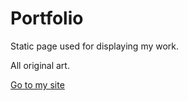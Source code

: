 # Portfolio

Static page used for displaying my work.

All original art.

[Go to my site](http://www.tylersayvetz.com)